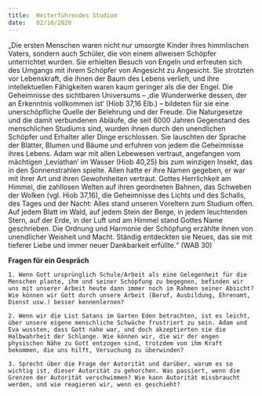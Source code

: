 ```yaml
---
title:  Weiterführendes Studium
date:   02/10/2020
---
```


„Die ersten Menschen waren nicht nur umsorgte Kinder ihres himmlischen Vaters, sondern auch Schüler, die von einem allweisen Schöpfer unterrichtet wurden. Sie erhielten Besuch von Engeln und erfreuten sich des Umgangs mit ihrem Schöpfer von Angesicht zu Angesicht. Sie strotzten vor Lebenskraft, die ihnen der Baum des Lebens verlieh, und ihre intellektuellen Fähigkeiten waren kaum geringer als die der Engel. Die Geheimnisse des sichtbaren Universums – ‚die Wunderwerke dessen, der an Erkenntnis vollkommen ist‘ (Hiob 37,16 Elb.) – bildeten für sie eine unerschöpfliche Quelle der Belehrung und der Freude. Die Naturgesetze und die damit verbundenen Abläufe, die seit 6000 Jahren Gegenstand des menschlichen Studiums sind, wurden ihnen durch den unendlichen Schöpfer und Erhalter aller Dinge erschlossen. Sie lauschten der Sprache der Blätter, Blumen und Bäume und erfuhren von jedem die Geheimnisse ihres Lebens. Adam war mit allen Lebewesen vertraut, angefangen vom mächtigen ‚Leviathan‘ im Wasser (Hiob 40,25) bis zum winzigen Insekt, das in den Sonnenstrahlen spielte. Allen hatte er ihre Namen gegeben, er war mit ihrer Art und ihren Gewohnheiten vertraut. Gottes Herrlichkeit am Himmel, die zahllosen Welten auf ihren geordneten Bahnen, das Schweben der Wolken (vgl. Hiob 37,16), die Geheimnisse des Lichts und des Schalls, des Tages und der Nacht: Alles stand unseren Voreltern zum Studium offen. Auf jedem Blatt im Wald, auf jedem Stein der Berge, in jedem leuchtenden Stern, auf der Erde, in der Luft und am Himmel stand Gottes Name geschrieben. Die Ordnung und Harmonie der Schöpfung erzählte ihnen von unendlicher Weisheit und Macht. Ständig entdeckten sie Neues, das sie mit tieferer Liebe und immer neuer Dankbarkeit erfüllte.“ (WAB 30)

**Fragen für ein Gespräch**

`1. Wenn Gott ursprünglich Schule/Arbeit als eine Gelegenheit für die Menschen plante, ihm und seiner Schöpfung zu begegnen, befinden wir uns mit unserer Arbeit heute dann immer noch im Rahmen seiner Absicht? Wie können wir Gott durch unsere Arbeit (Beruf, Ausbildung, Ehrenamt, Dienst usw.) besser kennenlernen?`

`2. Wenn wir die List Satans im Garten Eden betrachten, ist es leicht, über unsere eigene menschliche Schwäche frustriert zu sein. Adam und Eva wussten, dass Gott nahe war, und doch akzeptierten sie die Halbwahrheit der Schlange. Wie können wir, die wir der engen physischen Nähe zu Gott entzogen sind, trotzdem von ihm Kraft bekommen, die uns hilft, Versuchung zu überwinden?`

`3. Sprecht über die Frage der Autorität und darüber, warum es so wichtig ist, dieser Autorität zu gehorchen. Was passiert, wenn die Grenzen der Autorität verschwimmen? Wie kann Autorität missbraucht werden, und wie reagieren wir, wenn es geschieht?`